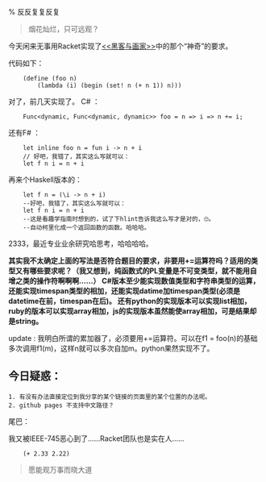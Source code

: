 % 反反复复反复

> 烟花灿烂，只可远观？

今天闲来无事用Racket实现了[<<黑客与画家>>](http://www.ruanyifeng.com/blog/2010/10/why_lisp_is_superior.html)中的那个“神奇”的要求。

代码如下：
```
    (define (foo n)
        (lambda (i) (begin (set! n (+ n 1)) n)))
```

对了，前几天实现了。
C# ：
```
    Func<dynamic, Func<dynamic, dynamic>> foo = n => i => n += i;
```

还有F# ： 
```
    let inline foo n = fun i -> n + i
    // 好吧，我错了，其实这么写就可以：
    let f n i = n + i
```
再来个Haskell版本的：
```
    let f n = (\i -> n + i)
    --好吧，我错了，其实这么写就可以：
    let f n i = n + i
    --这是看趣学指南时想到的，试了下hlint告诉我这么写才是对的，🙄。
    --自动柯里化成一个返回函数的函数。哈哈哈。
```
2333，最近专业业余研究哈思考，哈哈哈哈。
    
**其实我不太确定上面的写法是否符合题目的要求，非要用+=运算符吗？适用的类型又有哪些要求呢？（我又想到，纯函数式的PL变量是不可变类型，就不能用自增之类的操作符啊啊啊……）
C#版本至少能实现数值类型和字符串类型的运算，还能实现timespan类型的相加，还能实现datime加timespan类型(必须是datetime在前，timespan在后)。
还有python的实现版本可以实现list相加，ruby的版本可以实现array相加，js的实现版本虽然能使array相加，可是结果却是string。**

update : 我明白所谓的累加器了，必须要用+=运算符。可以在f1 = foo(n)的基础多次调用f1(m)，这样n就可以多次自加m。python果然实现不了。
&nbsp;

## 今日疑惑：

    1. 有没有办法直接定位到我分享的某个链接的页面里的某个位置的办法呢。
    2. github pages 不支持中文路径？

尾巴：
    
我又被IEEE-745恶心到了……Racket团队也是实在人……
```
    (+ 2.33 2.22)
```
> 愿能观万事而晓大道